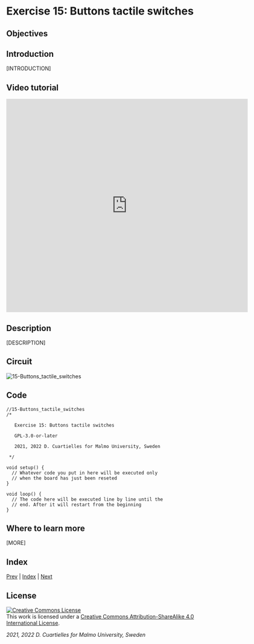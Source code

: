 # Exercise 15: Buttons tactile switches

## Objectives



## Introduction

[INTRODUCTION]





## Video tutorial

<iframe src="https://player.vimeo.com/video/527290564?h=2a7b2e5b39" width="640" height="564" frameborder="0" allow="autoplay; fullscreen" allowfullscreen></iframe>

## Description

[DESCRIPTION]

## Circuit

![15-Buttons_tactile_switches]()

## Code

```c_cpp
//15-Buttons_tactile_switches
/*

   Exercise 15: Buttons tactile switches

   GPL-3.0-or-later

   2021, 2022 D. Cuartielles for Malmo University, Sweden

 */

void setup() {
  // Whatever code you put in here will be executed only 
  // when the board has just been reseted
}

void loop() {
  // The code here will be executed line by line until the 
  // end. After it will restart from the beginning
}
```

## Where to learn more

[MORE]

## Index

[Prev](../14-What_are_components/14-What_are_components.md) |  [Index](../course_index.md) |  [Next](../16-Buttons_library/16-Buttons_library.md)

## License

<a rel="license" href="http://creativecommons.org/licenses/by-sa/4.0/"><img alt="Creative Commons License" style="border-width:0" src="https://i.creativecommons.org/l/by-sa/4.0/80x15.png" /></a><br />This work is licensed under a <a rel="license" href="http://creativecommons.org/licenses/by-sa/4.0/">Creative Commons Attribution-ShareAlike 4.0 International License</a>.

*2021, 2022 D. Cuartielles for Malmo University, Sweden*
